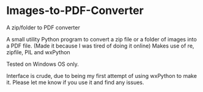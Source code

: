 # Images-to-PDF-Converter
A zip/folder to PDF converter 


A small utility Python program to convert a zip file or a folder of images into a PDF file.
(Made it because I was tired of doing it online)
Makes use of re, zipfile, PIL and wxPython


Tested on Windows OS only.

Interface is crude, due to being my first attempt of using wxPython to make it.
Please let me know if you use it and find any issues.
